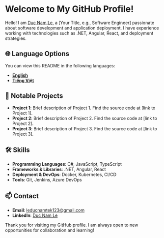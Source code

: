 # Welcome to My GitHub Profile!

Hello! I am [Duc Nam Le](https://www.linkedin.com/in/duc-nam-le-0ab0b1312/), a [Your Title, e.g., Software Engineer] passionate about software development and application deployment. I have experience working with technologies such as .NET, Angular, React, and deployment strategies.

## 🌐 Language Options

You can view this README in the following languages:

- **[English](README-English.md)**
- **[Tiếng Việt](README-Vietnamese.md)**

## 🚀 Notable Projects

- **Project 1**: Brief description of Project 1. Find the source code at [link to Project 1].
- **Project 2**: Brief description of Project 2. Find the source code at [link to Project 2].
- **Project 3**: Brief description of Project 3. Find the source code at [link to Project 3].

## 🛠 Skills

- **Programming Languages**: C#, JavaScript, TypeScript
- **Frameworks & Libraries**: .NET, Angular, React
- **Deployment & DevOps**: Docker, Kubernetes, CI/CD
- **Tools**: Git, Jenkins, Azure DevOps

## 📫 Contact

- **Email**: [leducnamtek123@gmail.com](mailto:leducnamtek123@gmail.com)
- **LinkedIn**: [Duc Nam Le](https://www.linkedin.com/in/duc-nam-le-0ab0b1312/)

Thank you for visiting my GitHub profile. I am always open to new opportunities for collaboration and learning!
